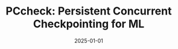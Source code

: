---
title: "PCcheck: Persistent Concurrent Checkpointing for ML"
collection: publications
permalink: /publication/2025-pccheck
date: 2025-01-01
venue: 'Proceedings of the 30th ACM International Conference on Architectural Support for Programming Languages and Operating Systems (ASPLOS 2025)'
paperurl: '/files/2025-pccheck.pdf'
citation: '<b>Foteini Strati*</b>, Michal Friedman, Ana Klimovic, In Proceedings of the 30th ACM International Conference on Architectural Support for Programming Languages and Operating Systems (ASPLOS 2025)'
---